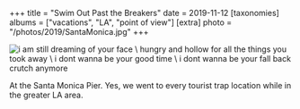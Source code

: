 +++
title = "Swim Out Past the Breakers"
date = 2019-11-12
[taxonomies]
albums = ["vacations", "LA", "point of view"]
[extra]
photo = "/photos/2019/SantaMonica.jpg"
+++

![](/photos/2019/SantaMonica.jpg "i am still dreaming of your face \\ hungry and hollow for all the things you took away \\ i dont wanna be your good time \\ i dont wanna be your fall back crutch anymore")

At the Santa Monica Pier. Yes, we went to every tourist trap location while in the greater LA area.
